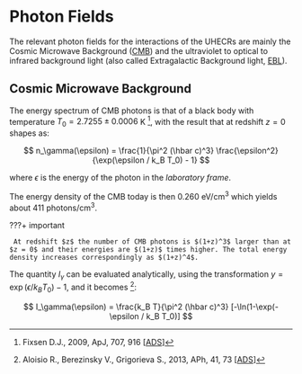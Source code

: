 # Photon Fields

The relevant photon fields for the interactions of the UHECRs are mainly the Cosmic Microwave Background ([CMB](https://en.wikipedia.org/wiki/Cosmic_microwave_background)) and the ultraviolet to optical to infrared background light (also called Extragalactic Background light, [EBL](https://en.wikipedia.org/wiki/Extragalactic_background_light)).

## Cosmic Microwave Background

The energy spectrum of CMB photons is that of a black body with temperature $T_0 = 2.7255 \pm 0.0006$ K [^Fixsen2009], with the result that at redshift $z=0$ shapes as:

$$
n_\gamma(\epsilon) = \frac{1}{\pi^2 (\hbar c)^3} \frac{\epsilon^2}{\exp(\epsilon / k_B T_0) - 1}
$$

where $\epsilon$ is the energy of the photon in the *laboratory frame*. 

The energy density of the CMB today is then $0.260$ eV/cm$^3$ which yields about 411 photons/cm$^3$.

???+ important

     At redshift $z$ the number of CMB photons is $(1+z)^3$ larger than at $z = 0$ and their energies are $(1+z)$ times higher. The total energy density       increases correspondingly as $(1+z)^4$.
     
The quantity $I_\gamma$ can be evaluated analytically, using the transformation $y = \exp(\epsilon / k_B T_0) - 1$, and it becomes [^Aloisio2013]:

$$
I_\gamma(\epsilon) = \frac{k_B T}{\pi^2 (\hbar c)^3} [-\ln(1-\exp(-\epsilon / k_B T_0)]
$$

[^Fixsen2009]: Fixsen D.J., 2009, ApJ, 707, 916 [[ADS](https://ui.adsabs.harvard.edu/abs/2009ApJ...707..916F)]
[^Aloisio2013]: Aloisio R., Berezinsky V., Grigorieva S., 2013, APh, 41, 73 [[ADS](https://ui.adsabs.harvard.edu/abs/2013APh....41...73A/abstract)]
